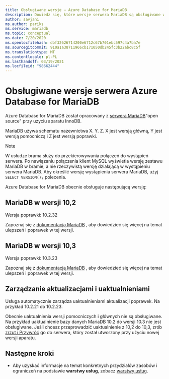```yaml
---
title: Obsługiwane wersje — Azure Database for MariaDB
description: Dowiedz się, które wersje serwera MariaDB są obsługiwane w usłudze Azure Database for MariaDB.
author: savjani
ms.author: pariks
ms.service: mariadb
ms.topic: conceptual
ms.date: 7/20/2020
ms.openlocfilehash: dbf32626714200e6712c67b701ebc597c4a7ba7e
ms.sourcegitcommit: 910a1a38711966cb171050db245fc3b22abc8c5f
ms.translationtype: MT
ms.contentlocale: pl-PL
ms.lasthandoff: 03/19/2021
ms.locfileid: "98662444"
---
```

# <a name="supported-azure-database-for-mariadb-server-versions"></a>Obsługiwane wersje serwera Azure Database for MariaDB

Azure Database for MariaDB został opracowany z [serwera MariaDB](https://downloads.mariadb.org/)"open source" przy użyciu aparatu InnoDB.

MariaDB używa schematu nazewnictwa X. Y. Z. X jest wersją główną, Y jest wersją pomocniczą i Z jest wersją poprawki.

> [!NOTE]
> W usłudze brama służy do przekierowywania połączeń do wystąpień serwera. Po nawiązaniu połączenia klient MySQL wyświetla wersję zestawu MariaDB w bramie, a nie rzeczywistą wersję działającą w wystąpieniu serwera MariaDB. Aby określić wersję wystąpienia serwera MariaDB, użyj `SELECT VERSION();` polecenia.

Azure Database for MariaDB obecnie obsługuje następującą wersję:

## <a name="mariadb-version-102"></a>MariaDB w wersji 10,2

Wersja poprawki: 10.2.32

Zapoznaj się z [dokumentacją MariaDB](https://mariadb.com/kb/en/mariadb-10232-release-notes/) , aby dowiedzieć się więcej na temat ulepszeń i poprawek w tej wersji.

## <a name="mariadb-version-103"></a>MariaDB w wersji 10,3

Wersja poprawki: 10.3.23

Zapoznaj się z [dokumentacją MariaDB](https://mariadb.com/kb/en/mariadb-10323-release-notes/) , aby dowiedzieć się więcej na temat ulepszeń i poprawek w tej wersji.

## <a name="managing-updates-and-upgrades"></a>Zarządzanie aktualizacjami i uaktualnieniami
Usługa automatycznie zarządza uaktualnieniami aktualizacji poprawek. Na przykład 10.2.21 do 10.2.23.  

Obecnie uaktualnienia wersji pomocniczych i głównych nie są obsługiwane. Na przykład uaktualnienie bazy danych MariaDB 10.2 do wersji 10.3 nie jest obsługiwane. Jeśli chcesz przeprowadzić uaktualnienie z 10,2 do 10,3, zrób [zrzut i Przywróć](./howto-migrate-dump-restore.md) go do serwera, który został utworzony przy użyciu nowej wersji aparatu.

## <a name="next-steps"></a>Następne kroki

- Aby uzyskać informacje na temat konkretnych przydziałów zasobów i ograniczeń na podstawie **warstwy usług**, zobacz [warstwy usług](./concepts-pricing-tiers.md).
